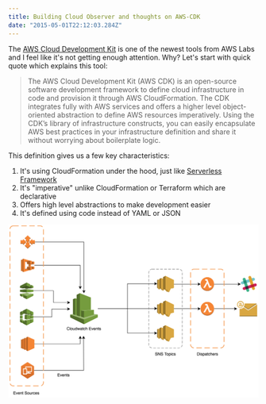 ```yaml
---
title: Building Cloud Observer and thoughts on AWS-CDK
date: "2015-05-01T22:12:03.284Z"
---
```


The [AWS Cloud Development Kit](https://github.com/awslabs/aws-cdk) is one of the newest tools from AWS Labs and I feel like it's not getting enough attention. Why? Let's start with quick quote which explains this tool:

> The AWS Cloud Development Kit (AWS CDK) is an open-source software development framework to define cloud infrastructure in code and provision it through AWS CloudFormation. The CDK integrates fully with AWS services and offers a higher level object-oriented abstraction to define AWS resources imperatively. Using the CDK’s library of infrastructure constructs, you can easily encapsulate AWS best practices in your infrastructure definition and share it without worrying about boilerplate logic. 

This definition gives us a few key characteristics:

1. It's using CloudFormation under the hood, just like [Serverless Framework](https://github.com/serverless/serverless)
2. It's "imperative" unlike CloudFormation or Terraform which are declarative
3. Offers high level abstractions to make development easier
4. It's defined using code instead of YAML or JSON

![Schema](./schema.png "Schema")
